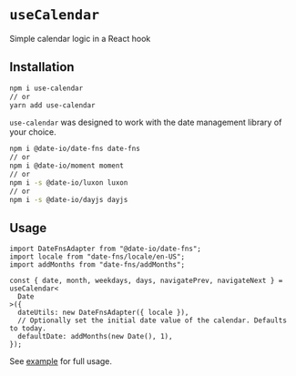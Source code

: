 # `useCalendar`

Simple calendar logic in a React hook

## Installation

```bash
npm i use-calendar
// or
yarn add use-calendar
```

`use-calendar` was designed to work with the date management library of your choice.

```bash
npm i @date-io/date-fns date-fns
// or
npm i @date-io/moment moment
// or
npm i -s @date-io/luxon luxon
// or
npm i -s @date-io/dayjs dayjs
```

## Usage

```tsx
import DateFnsAdapter from "@date-io/date-fns";
import locale from "date-fns/locale/en-US";
import addMonths from "date-fns/addMonths";

const { date, month, weekdays, days, navigatePrev, navigateNext } = useCalendar<
  Date
>({
  dateUtils: new DateFnsAdapter({ locale }),
  // Optionally set the initial date value of the calendar. Defaults to today.
  defaultDate: addMonths(new Date(), 1),
});
```

See [example](https://github.com/stuart-williams/use-calendar/blob/main/pages/index.tsx) for full usage.
